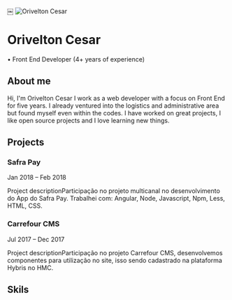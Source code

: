 ￼
![Orivelton Cesar](https://media.licdn.com/dms/image/C4D03AQG8tE8y87GYvQ/profile-displayphoto-shrink_200_200/0?e=1562803200&v=beta&t=2A2qC5kOx11l7hdr_RzKzTd0Cd6gffMgi1BzkGbUPkM)

# Orivelton Cesar
• Front End Developer (4+ years of experience)

## About me

Hi, I'm Orivelton Cesar I work as a web developer with a focus on Front End for five years. I already ventured into the logistics and administrative area but found myself even within the codes. I have worked on great projects, I like open source projects and I love learning new things.

## Projects

### Safra Pay
Jan 2018 – Feb 2018

Project descriptionParticipação no projeto multicanal no desenvolvimento do App do Safra Pay.
Trabalhei com:
Angular,
Node,
Javascript,
Npm,
Less,
HTML,
CSS.

### Carrefour CMS
Jul 2017 – Dec 2017

Project descriptionParticipação no projeto Carrefour CMS, desenvolvemos componentes para utilização no site, isso sendo cadastrado na plataforma Hybris no HMC.

## Skils


